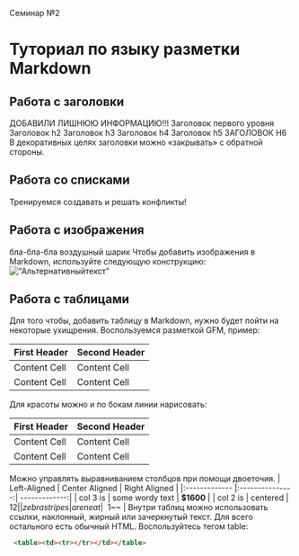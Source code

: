 Семинар №2

# Туториал по языку разметки Markdown

## Работа с заголовки

ДОБАВИЛИ ЛИШНЮЮ ИНФОРМАЦИЮ!!!
Заголовок первого уровня
Заголовок h2
Заголовок h3
Заголовок h4
Заголовок h5
ЗАГОЛОВОК H6
В декоративных целях заголовки можно «закрывать» с обратной
стороны.


## Работа со списками

Тренируемся создавать и решать конфликты!

## Работа с изображения

бла-бла-бла воздушный шарик
Чтобы добавить изображения в Markdown, используйте следующую конструкцию:
!["Альтернативныйтекст"](https://cameralabs.org/media/camera/oktiabr/26/48_4ea61a0674caca148d0b75dedd3a29ef.jpg)



## Работа с таблицами

Для того чтобы, добавить таблицу в Markdown, нужно будет пойти на некоторые ухищрения. Воспользуемся разметкой GFM, пример:

First Header | Second Header
------------- | -------------
Content Cell | Content Cell
Content Cell | Content Cell
Для красоты можно и по бокам линии нарисовать:

| First Header | Second Header |
| ------------- | ------------- |
| Content Cell | Content Cell |
| Content Cell | Content Cell |
Можно управлять выравниванием столбцов при помощи
двоеточия.
| Left-Aligned | Center Aligned | Right Aligned |
|:------------- |:---------------:| -------------:|
| col 3 is | some wordy text | **$1600** |
| col 2 is | centered | $12 |
| zebra stripes | are neat | ~~$1~~ |
Внутри таблиц можно использовать ссылки, наклонный,
жирный или зачеркнутый текст.
Для всего остального есть обычный HTML. Воспользуйтесь тегом table:
```HTML
 <table><td><tr></tr></td></table>
 ```